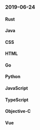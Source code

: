 ### 2019-06-24

#### Rust

#### Java

#### CSS

#### HTML

#### Go

#### Python

#### JavaScript

#### TypeScript

#### Objective-C

#### Vue
